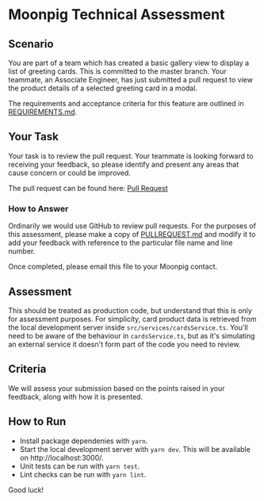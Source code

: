 # Moonpig Technical Assessment

## Scenario

You are part of a team which has created a basic gallery view to display a list of greeting cards. This is committed to the master branch. Your teammate, an Associate Engineer, has just submitted a pull request to view the product details of a selected greeting card in a modal.

The requirements and acceptance criteria for this feature are outlined in [REQUIREMENTS.md](REQUIREMENTS.md).

## Your Task

Your task is to review the pull request. Your teammate is looking forward to receiving your feedback, so please identify and present any areas that cause concern or could be improved.

The pull request can be found here: [Pull Request](https://github.com/Moonpig/moonpig-technical-assessment/pull/2)

### How to Answer

Ordinarily we would use GitHub to review pull requests. For the purposes of this assessment, please make a copy of [PULLREQUEST.md](PULLREQUEST.md) and modify it to add your feedback with reference to the particular file name and line number.

Once completed, please email this file to your Moonpig contact.

## Assessment

This should be treated as production code, but understand that this is only for assessment purposes. For simplicity, card product data is retrieved from the local development server inside `src/services/cardsService.ts`. You'll need to be aware of the behaviour in `cardsService.ts`, but as it's simulating an external service it doesn't form part of the code you need to review.

## Criteria

We will assess your submission based on the points raised in your feedback, along with how it is presented.

## How to Run

- Install package dependenies with `yarn`.
- Start the local development server with `yarn dev`. This will be available on http://localhost:3000/.
- Unit tests can be run with `yarn test`.
- Lint checks can be run with `yarn lint`.

Good luck!
